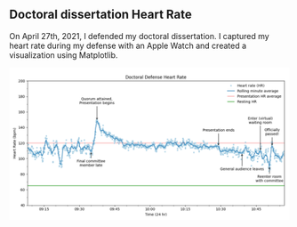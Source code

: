 ## Doctoral dissertation Heart Rate
On April 27th, 2021, I defended my doctoral dissertation. I captured my heart rate during my defense with an Apple Watch and created a visualization using Matplotlib.

![](figure.png)